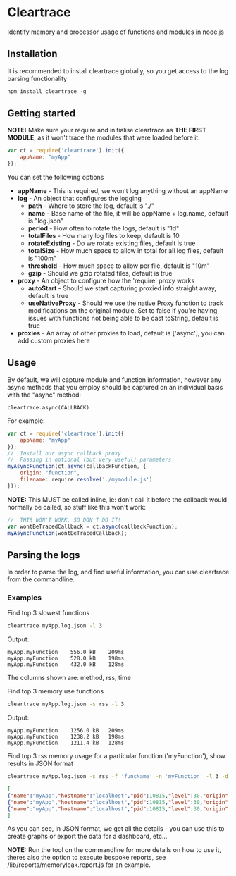 # Cleartrace

Identify memory and processor usage of functions and modules in node.js

## Installation

It is recommended to install cleartrace globally, so you get access to the log parsing functionality

```javascript
npm install cleartrace -g
```

## Getting started

**NOTE:** Make sure your require and initialise cleartrace as __THE FIRST MODULE__, as it won't trace the modules that were loaded before it.

```javascript
var ct = require('cleartrace').init({
	appName: "myApp"
});
```

You can set the following options

* **appName** - This is required, we won't log anything without an appName
* **log** - An object that configures the logging
	* **path** - Where to store the log, default is "./"
	* **name** - Base name of the file, it will be appName + log.name, default is "log.json"
	* **period** - How often to rotate the logs, default is "1d"
	* **totalFiles** - How many log files to keep, default is 10
	* **rotateExisting** - Do we rotate existing files, default is true
	* **totalSize** - How much space to allow in total for all log files, default is "100m"
	* **threshold** - How much space to allow per file, default is "10m"
	* **gzip** - Should we gzip rotated files, default is true
* **proxy** - An object to configure how the 'require' proxy works
	* **autoStart** - Should we start capturing proxied info straight away, default is true
	* **useNativeProxy** - Should we use the native Proxy function to track modifications on the original module. Set to false if you're having issues with functions not being able to be cast toString, default is true
* **proxies** - An array of other proxies to load, default is ['async'], you can add custom proxies here

## Usage

By default, we will capture module and function information, however any async methods that you employ should be captured on an individual basis with the "async" method:

```
cleartrace.async(CALLBACK)
```

For example:

```javascript
var ct = require('cleartrace').init({
	appName: "myApp"
});
//	Install our async callback proxy
//	Passing in optional (but very useful) parameters
myAsyncFunction(ct.async(callbackFunction, {
	origin: "function",
	filename: require.resolve('./mymodule.js')
}));
```

**NOTE:** This MUST be called inline, ie: don't call it before the callback would normally be called, so stuff like this won't work:

```javascript
//	THIS WON'T WORK, SO DON'T DO IT!
var wontBeTracedCallback = ct.async(callbackFunction);
myAsyncFunction(wontBeTracedCallback);
```

## Parsing the logs

In order to parse the log, and find useful information, you can use cleartrace from the commandline. 

### Examples

Find top 3 slowest functions

```bash
cleartrace myApp.log.json -l 3
```

Output:

```
myApp.myFunction	556.0 kB	209ms
myApp.myFunction	528.0 kB	198ms
myApp.myFunction	432.0 kB	128ms
```

The columns shown are: method, rss, time

Find top 3 memory use functions

```bash
cleartrace myApp.log.json -s rss -l 3
```

Output:

```
myApp.myFunction	1256.0 kB	209ms
myApp.myFunction	1238.2 kB	198ms
myApp.myFunction	1211.4 kB	128ms
```

Find top 3 rss memory usage for a particular function ('myFunction'), show results in JSON format

```bash
cleartrace myApp.log.json -s rss -f 'funcName' -n 'myFunction' -l 3 -d json
```

```json
[
{"name":"myApp","hostname":"localhost","pid":10815,"level":30,"origin":"object","filename":"/myApp/app.js","funcName":"myFunction","before":{"time":"2016-11-02T05:10:32.108Z","memory":{"rss":64540672,"heapTotal":54915424,"heapUsed":24459040}},"indent":1992,"after":{"time":"2016-11-02T05:10:32.109Z","memory":{"rss":64610304,"heapTotal":54915424,"heapUsed":24527704}},"rssdiff":69632,"appName":"myApp","msg":"","time":"2016-11-02T05:10:32.109Z","v":0},
{"name":"myApp","hostname":"localhost","pid":10815,"level":30,"origin":"object","filename":"/myApp/app.js","funcName":"myFunction","before":{"time":"2016-11-02T05:10:48.008Z","memory":{"rss":74342400,"heapTotal":54915424,"heapUsed":26868360}},"indent":2943,"after":{"time":"2016-11-02T05:10:48.009Z","memory":{"rss":74412032,"heapTotal":54915424,"heapUsed":26939008}},"rssdiff":69632,"appName":"myApp","msg":"","time":"2016-11-02T05:10:48.009Z","v":0},
{"name":"myApp","hostname":"localhost","pid":10815,"level":30,"origin":"object","filename":"/myApp/app.js","funcName":"myFunction","before":{"time":"2016-11-02T05:10:34.239Z","memory":{"rss":66646016,"heapTotal":54915424,"heapUsed":26611704}},"indent":2104,"after":{"time":"2016-11-02T05:10:34.239Z","memory":{"rss":66711552,"heapTotal":54915424,"heapUsed":26680256}},"rssdiff":65536,"appName":"myApp","msg":"","time":"2016-11-02T05:10:34.239Z","v":0}
]
```

As you can see, in JSON format, we get all the details - you can use this to create graphs or export the data for a dashboard, etc...

**NOTE:** Run the tool on the commandline for more details on how to use it, theres also the option to execute bespoke reports, see /lib/reports/memoryleak.report.js for an example.